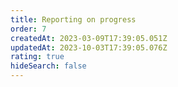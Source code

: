 ```yaml
---
title: Reporting on progress
order: 7
createdAt: 2023-03-09T17:39:05.051Z
updatedAt: 2023-10-03T17:39:05.076Z
rating: true
hideSearch: false
---
```

